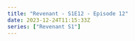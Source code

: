 ```yaml
---
title: "Revenant - S1E12 - Episode 12"
date: 2023-12-24T11:15:33Z
series: ["Revenant S1"]
---
```



<mux-player stream-type="on-demand"
  src="https://kp3d-my.sharepoint.com/personal/ryoo_kp3d_onmicrosoft_com/_layouts/15/download.aspx?share=ETBZBPSwXtVFvPmFCrEMJLkB6qiq8Q445XxUljISJMFEbA" prefer-playback="mse" controls>
  </mux-player>
  
  
  <script src="https://cdn.jsdelivr.net/npm/@mux/mux-player"></script>
  
 <script type="application/ld+json">
 {
  "@context": "https://schema.org/",
  "@type": "VideoObject",
  "name": "Revenant - S1E12 - Episode 12",
  "contentUrl": "https://stream.mux.com/m0201VLRe572Trz4s8tyDXDAUzVrHpnb6pH72OsN601WMo.m3u8",
  "thumbnailUrl": "https://www.themoviedb.org/t/p/original/aGuBIB79vDDQKcsQUIF5fa5P07b.jpg?width=314&fit_mode=preserve&time=25",
  "uploadDate": "2023-12-14T12:54:56Z",
}

</script>